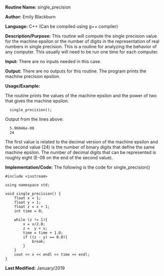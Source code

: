 
**Routine Name:**           single_precision

**Author:** Emily Blackburn

**Language:** C++ (Can be compiled using g++ compiler)

**Description/Purpose:** This routine will compute the single precision value for the machine epsilon or the number of digits
in the representation of real numbers in single precision. This is a routine for analyzing the behavior of any computer. This
usually will need to be run one time for each computer.

**Input:** There are no inputs needed in this case. 

**Output:** There are no outputs for this routine. The program prints the machine precision epsilon.

**Usage/Example:**

The routine prints the values of the machine epsilon and the power of two that gives the machine epsilon. 
      
      single_precision();

Output from the lines above:

      5.96046e-08
      24

The first value is related to the decimal version of the machine epsilon and the second value (24) is the number of binary digits that define the same machine epsilon. The number of decimal digits that can be represented is roughly eight (E-08 on the
end of the second value).

**Implementation/Code:** The following is the code for single_precision()

      
    #include <iostream>

    using namespace std;

    void single_precision() {
        float x = 1;
        float y = 1;
        float z = x + 1;
        int time = 0;
    
        while (z != 1){
            x = x/2.0;
            z =  y + x;
            time = time + 1.0;
            if ((z - y) == 0.0){
                break;
            }
        }
        cout << x << endl << time << endl;
    }

**Last Modified:** January/2019
